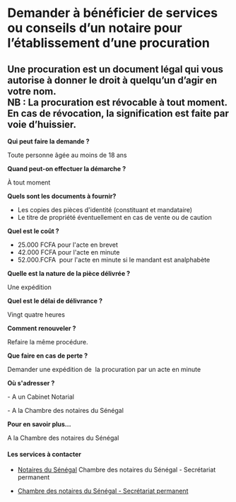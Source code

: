 # Demander à bénéficier de services ou conseils d’un notaire pour l’établissement d’une procuration

Une procuration est un document légal qui vous autorise à donner le droit à quelqu’un d’agir en votre nom.  
NB : La procuration est révocable à tout moment. En cas de révocation, la signification est faite par voie d’huissier.
-----------------------------------------------------------------------------------------------------------------------------------------------------------------------------------------------------------------------------------

**Qui peut faire la demande ?**

Toute personne âgée au moins de 18 ans

**Quand peut-on effectuer la démarche ?**

À tout moment

**Quels sont les documents à fournir?**

*   Les copies des pièces d'identité (constituant et mandataire)
*   Le titre de propriété éventuellement en cas de vente ou de caution

**Quel est le coût ?**

*   25.000 FCFA pour l'acte en brevet
*   42.000 FCFA pour l'acte en minute
*   52.000.FCFA  pour l'acte en minute si le mandant est analphabète

**Quelle est la nature de la pièce délivrée ?**

Une expédition

**Quel est le délai de délivrance ?**

Vingt quatre heures  

**Comment renouveler ?**

Refaire la même procédure.

**Que faire en cas de perte ?**

Demander une expédition de  la procuration par un acte en minute  

**Où s'adresser ?**

\- A un Cabinet Notarial

\- A la Chambre des notaires du Sénégal

**Pour en savoir plus…**

A la Chambre des notaires du Sénégal

#### Les services à contacter

*   [Notaires du Sénégal](../../../services/notaires-du-senegal.md) Chambre des notaires du Sénégal - Secrétariat permanent  
    
*   [Chambre des notaires du Sénégal - Secrétariat permanent](../../../services/chambre-des-notaires-du-senegal-secretariat-permanent.md)